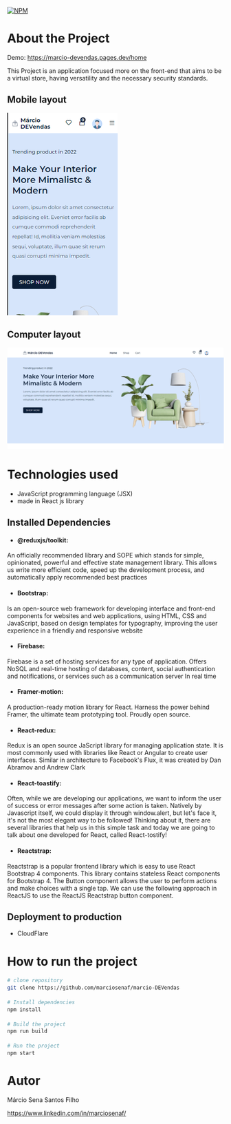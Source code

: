 [![NPM](https://img.shields.io/npm/l/react)](https://github.com/marciosenaf/marcio-DEVendas/blob/main/LICENSE) 

# About the Project

Demo: https://marcio-devendas.pages.dev/home

This Project is an application focused more on the front-end that aims to be a virtual store, having versatility and the necessary security standards.

## Mobile layout
![Mobile ](https://github.com/marciosenaf/marcio-DEVendas/blob/main/src/assets/images/a2github.png)

## Computer layout
![Web](https://github.com/marciosenaf/marcio-DEVendas/blob/main/src/assets/images/a1github.png)

# Technologies used

- JavaScript programming language (JSX)
- made in React js library

## Installed Dependencies

- #### @reduxjs/toolkit: 
An officially recommended library and SOPE which stands for simple, opinionated, powerful and effective state management library. This allows us
write more efficient code, speed up the development process, and automatically apply recommended best practices

- #### Bootstrap:
Is an open-source web framework for developing interface and front-end components for websites and web applications,
using HTML, CSS and JavaScript, based on design templates for typography, improving the user experience in a friendly and responsive website


- #### Firebase:
Firebase is a set of hosting services for any type of application.
Offers NoSQL and real-time hosting of databases, content, social authentication and notifications, or services such as a communication server
In real time

- #### Framer-motion: 
A production-ready motion library for React. Harness the power behind Framer, the ultimate team prototyping tool.
Proudly open source.

- #### React-redux:
Redux is an open source JaScript library for managing application state. It is most commonly used with libraries
like React or Angular to create user interfaces. Similar in architecture to Facebook's Flux, it was created by Dan Abramov and Andrew Clark

- #### React-toastify:
Often, while we are developing our applications, we want to inform the user of success or error messages after some action is taken.
Natively by Javascript itself, we could display it through window.alert, but let's face it, it's not the most elegant way to be followed!
Thinking about it, there are several libraries that help us in this simple task and today we are going to talk about one developed for React, called React-tostify!

- #### Reactstrap:
Reactstrap is a popular frontend library which is easy to use React Bootstrap 4 components. This library contains stateless React components
for Bootstrap 4. The Button component allows the user to perform actions and make choices with a single tap. We can use the following approach in ReactJS
to use the ReactJS Reactstrap button component.


## Deployment to production
- CloudFlare

# How to run the project
```bash
# clone repository
git clone https://github.com/marciosenaf/marcio-DEVendas

# Install dependencies
npm install

# Build the project
npm run build

# Run the project
npm start
```

# Autor

Márcio Sena Santos Filho

https://www.linkedin.com/in/marciosenaf/
